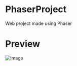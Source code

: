 # PhaserProject
Web project made using Phaser

# Preview
![image](https://user-images.githubusercontent.com/19567048/52164763-cdea3780-26f6-11e9-8a06-7d36179223be.png)
